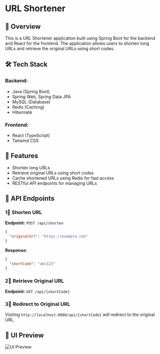# URL Shortener

## 📌 Overview

This is a URL Shortener application built using Spring Boot for the backend and React for the frontend. The application allows users to shorten long URLs and retrieve the original URLs using short codes.

## 🛠️ Tech Stack

### **Backend:**
- Java (Spring Boot)
- Spring Web, Spring Data JPA
- MySQL (Database)
- Redis (Caching)
- Hibernate

### **Frontend:**
- React (TypeScript)
- Tailwind CSS


## 🎯 Features
- Shorten long URLs
- Retrieve original URLs using short codes
- Cache shortened URLs using Redis for fast access
- RESTful API endpoints for managing URLs

## 🔗 API Endpoints

### 1⃣ Shorten URL

**Endpoint:** `POST /api/shorten`

```json
{
  "originalUrl": "https://example.com"
}
```

**Response:**

```json
{
  "shortCode": "abc123"
}
```

### 2⃣ Retrieve Original URL

**Endpoint:** `GET /api/{shortCode}`

### 3⃣ Redirect to Original URL

Visiting `http://localhost:8080/api/{shortCode}` will redirect to the original URL.

## 🎨 UI Preview

![UI Preview](https://drive.google.com/file/d/159a8HRtW7WseBTVH1AiiEmfIl68N-APC/view?usp=sharing)

